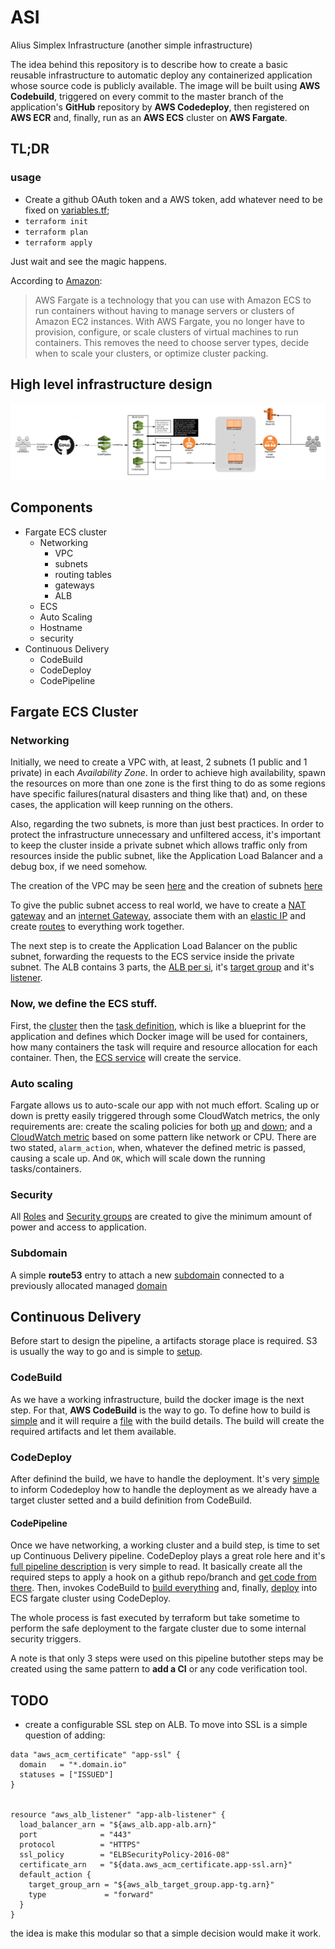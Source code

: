 # ASI
Alius Simplex Infrastructure (another simple infrastructure)

The idea behind this repository is to describe how to create a basic reusable infrastructure to automatic deploy any containerized application whose source code is publicly available. The image will be built using **AWS Codebuild**, triggered on every commit to the master branch of the application's **GitHub** repository by **AWS Codedeploy**, then registered on **AWS ECR** and, finally, run as an **AWS ECS** cluster on **AWS Fargate**.

## TL;DR

### usage

- Create a github OAuth token and a AWS token, add whatever need to be fixed on [variables.tf](variables.tf);
- `terraform init`
- `terraform plan`
- `terraform apply`

Just wait and see the magic happens.

According to [Amazon](https://docs.aws.amazon.com/AmazonECS/latest/developerguide/AWS_Fargate.html):

> AWS Fargate is a technology that you can use with Amazon ECS to run containers without having to manage servers or clusters of Amazon EC2 instances. With AWS Fargate, you no longer have to provision, configure, or scale clusters of virtual machines to run containers. This removes the need to choose server types, decide when to scale your clusters, or optimize cluster packing.


## High level infrastructure design

![Full flow described](flow.png "full flow")

## Components
- Fargate ECS cluster
  - Networking
    - VPC
    - subnets
    - routing tables
    - gateways
    - ALB
  - ECS
  - Auto Scaling
  - Hostname
  - security
- Continuous Delivery
  - CodeBuild
  - CodeDeploy
  - CodePipeline


## Fargate ECS Cluster

### Networking

Initially, we need to create a VPC with, at least, 2 subnets (1 public and 1 private) in each *Availability Zone*. In order to achieve high availability, spawn the resources on more than one zone is the first thing to do as some regions have specific failures(natural disasters and thing like that) and, on these cases, the application will keep running on the others.

Also, regarding the two subnets, is more than just best practices. In order to protect the infrastructure unnecessary and unfiltered access, it's important to keep the cluster inside a private subnet which allows traffic only from resources inside the public subnet, like the Application Load Balancer and a debug box, if we need somehow.

The creation of the VPC may be seen [here](modules/fargate/main.tf#L9-L17) and the creation of subnets [here](modules/fargate/main.tf#L19-L41)

To give the public subnet access to real world, we have to create a [NAT gateway](modules/fargate/main.tf#L59-L67) and an [internet Gateway](modules/fargate/main.tf#L43-L50), associate them with an [elastic IP](modules/fargate/main.tf#L53-L57) and create [routes](modules/fargate/main.tf#L69-L90) to everything work together.

The next step is to create the Application Load Balancer on the public subnet, forwarding the requests to the ECS service inside the private subnet. The ALB contains 3 parts, the [ALB per si](modules/fargate/main.tf#L100-L108), it's [target group](modules/fargate/main.tf#L110-L119) and it's [listener](modules/fargate/main.tf#L121-L129).

### Now, we define the ECS stuff.

First, the [cluster](modules/fargate/main.tf#L135-L137 ) then the [task definition](modules/fargate/main.tf#L139-L164), which is like a blueprint for the application and defines which Docker image will be used for containers, how many containers the task will require and resource allocation for each container. Then, the [ECS service](modules/fargate/main.tf#L166-L184 ) will create the service.

### Auto scaling

Fargate allows us to auto-scale our app with not much effort. Scaling up or down is pretty easily triggered through some CloudWatch metrics, the only requirements are: create the scaling policies for both [up](modules/fargate/main.tf#L200-L215) and [down](modules/fargate/main.tf#L218-L233); and a [CloudWatch metric](modules/fargate/main.tf#L236-L251) based on some pattern like network or CPU. There are two stated, `alarm_action`, when, whatever the defined metric is passed, causing a scale up. And `OK`, which will scale down the running tasks/containers.

### Security

All [Roles](modules/fargate/main.tf#L301-L355) and [Security groups](modules/fargate/main.tf#L258-L296 ) are created to give the minimum amount of power and access to application.

### Subdomain
A simple **route53** entry to attach a new [subdomain](modules/ns/main.tf#L11-L17) connected to a previously allocated managed [domain](modules/ns/main.tf#L6-L8)

## Continuous Delivery

Before start to design the pipeline, a artifacts storage place is required. S3 is usually the way to go and is simple to [setup](modules/buildndeploy/main.tf#L7-L14).

### CodeBuild

As we have a working infrastructure, build the docker image is the next step. For that, **AWS CodeBuild** is the way to go. To define how to build is [simple](modules/buildndeploy/main.tf#L23-L51) and it will require a [file](modules/buildndeploy/appspec.yml) with the build details. The build will create the required artifacts and let them available.

### CodeDeploy

After definind the build, we have to handle the deployment. It's very [simple](modules/buildndeploy/main.tf#L100-L115) to inform Codedeploy how to handle the deployment as we already have a target cluster setted and a build definition from CodeBuild.

#### CodePipeline

Once we have networking, a working cluster and a build step, is time to set up Continuous Delivery pipeline. CodeDeploy plays a great role here and it's [full pipeline description](modules/buildndeploy/main.tf#L59-L116) is very simple to read. It basically create all the required steps to apply a hook on a github repo/branch and [get code from there](modules/buildndeploy/main.tf#L66-L82). Then, invokes CodeBuild to [build everything](modules/buildndeploy/main.tf#L84-L98) and, finally, [deploy](modules/buildndeploy/main.tf#L100-L116) into ECS fargate cluster using CodeDeploy.

The whole process is fast executed by terraform but take sometime to perform the safe deployment to the fargate cluster due to some internal security triggers.

A note is that only 3 steps were used on this pipeline butother steps may be created using the same pattern to **add a CI** or any code verification tool.


## TODO
- create a configurable SSL step on ALB. To move into SSL is a simple question of adding:
```
data "aws_acm_certificate" "app-ssl" {
  domain   = "*.domain.io"
  statuses = ["ISSUED"]
}


resource "aws_alb_listener" "app-alb-listener" {
  load_balancer_arn = "${aws_alb.app-alb.arn}"
  port              = "443"
  protocol          = "HTTPS"
  ssl_policy        = "ELBSecurityPolicy-2016-08"
  certificate_arn   = "${data.aws_acm_certificate.app-ssl.arn}"
  default_action {
    target_group_arn = "${aws_alb_target_group.app-tg.arn}"
    type             = "forward"
  }
}
```
the idea is make this modular so that a simple decision would make it work.
